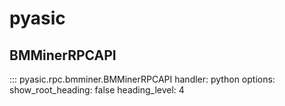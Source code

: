 # pyasic
## BMMinerRPCAPI
::: pyasic.rpc.bmminer.BMMinerRPCAPI
    handler: python
    options:
        show_root_heading: false
        heading_level: 4
